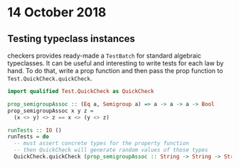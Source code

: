 # 14 October 2018

## Testing typeclass instances

checkers provides ready-made a `TestBatch` for standard algebraic typeclasses.
It can be useful and interesting to write tests for each law by hand.
To do that, write a prop function and then pass the prop function to 
`Test.QuickCheck.quickCheck`.

```haskell
import qualified Test.QuickCheck as QuickCheck

prop_semigroupAssoc :: (Eq a, Semigroup a) => a -> a -> a -> Bool
prop_semigroupAssoc x y z = 
  (x <> y) <> z == x <> (y <> z)

runTests :: IO ()
runTests = do
  -- must assert concrete types for the property function
  -- then QuickCheck will generate random values of those types
  QuickCheck.quickCheck (prop_semigroupAssoc :: String -> String -> String -> Bool)  
```
